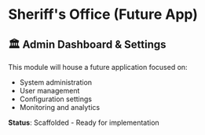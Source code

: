 # Sheriff's Office (Future App)

## 🏛️ Admin Dashboard & Settings

This module will house a future application focused on:
- System administration
- User management
- Configuration settings
- Monitoring and analytics

**Status**: Scaffolded - Ready for implementation
